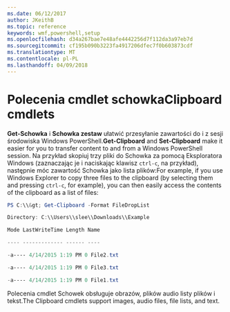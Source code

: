 ```yaml
---
ms.date: 06/12/2017
author: JKeithB
ms.topic: reference
keywords: wmf,powershell,setup
ms.openlocfilehash: d34a267bae7e48afe4442256d7f112da3a97eb7d
ms.sourcegitcommit: cf195b090b3223fa4917206dfec7f0b603873cdf
ms.translationtype: MT
ms.contentlocale: pl-PL
ms.lasthandoff: 04/09/2018
---
```

# <a name="clipboard-cmdlets"></a><span data-ttu-id="c5adb-102">Polecenia cmdlet schowka</span><span class="sxs-lookup"><span data-stu-id="c5adb-102">Clipboard cmdlets</span></span>
<span data-ttu-id="c5adb-103">**Get-Schowka** i **Schowka zestaw** ułatwić przesyłanie zawartości do i z sesji środowiska Windows PowerShell.</span><span class="sxs-lookup"><span data-stu-id="c5adb-103">**Get-Clipboard** and **Set-Clipboard** make it easier for you to transfer content to and from a Windows PowerShell session.</span></span> <span data-ttu-id="c5adb-104">Na przykład skopiuj trzy pliki do Schowka za pomocą Eksploratora Windows (zaznaczając je i naciskając klawisz `ctrl-c`, na przykład), następnie móc zawartość Schowka jako lista plików:</span><span class="sxs-lookup"><span data-stu-id="c5adb-104">For example, if you use Windows Explorer to copy three files to the clipboard (by selecting them and pressing `ctrl-c`, for example), you can then easily access the contents of the clipboard as a list of files:</span></span>

```powershell
PS C:\\&gt; Get-Clipboard -Format FileDropList

Directory: C:\\Users\\slee\\Downloads\\Example

Mode LastWriteTime Length Name

---- ------------- ------ ----

-a---- 4/14/2015 1:19 PM 0 File2.txt

-a---- 4/14/2015 1:19 PM 0 File3.txt

-a---- 4/14/2015 1:19 PM 0 File1.txt
```


<span data-ttu-id="c5adb-105">Polecenia cmdlet Schowek obsługuje obrazów, plików audio listy plików i tekst.</span><span class="sxs-lookup"><span data-stu-id="c5adb-105">The Clipboard cmdlets support images, audio files, file lists, and text.</span></span>
